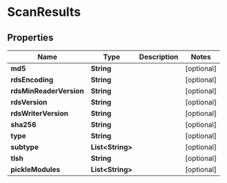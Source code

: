 

# ScanResults


## Properties

| Name | Type | Description | Notes |
|------------ | ------------- | ------------- | -------------|
|**md5** | **String** |  |  [optional] |
|**rdsEncoding** | **String** |  |  [optional] |
|**rdsMinReaderVersion** | **String** |  |  [optional] |
|**rdsVersion** | **String** |  |  [optional] |
|**rdsWriterVersion** | **String** |  |  [optional] |
|**sha256** | **String** |  |  [optional] |
|**type** | **String** |  |  [optional] |
|**subtype** | **List&lt;String&gt;** |  |  [optional] |
|**tlsh** | **String** |  |  [optional] |
|**pickleModules** | **List&lt;String&gt;** |  |  [optional] |



